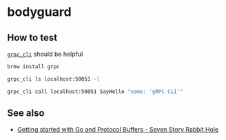 # bodyguard

## How to test

[`grpc_cli`](https://github.com/grpc/grpc/blob/master/doc/command_line_tool.md) should be helpful

``` bash
brew install grpc
```

``` bash
grpc_cli ls localhost:50051 -l

grpc_cli call localhost:50051 SayHello "name: 'gRPC CLI'"
```

## See also

- [Getting started with Go and Protocol Buffers - Seven Story Rabbit Hole](https://tleyden.github.io/blog/2014/12/02/getting-started-with-go-and-protocol-buffers/)
